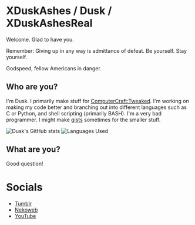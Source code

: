# XDuskAshes / Dusk / XDuskAshesReal

Welcome. Glad to have you.

Remember: Giving up in any way is admittance of defeat. Be yourself. Stay yourself.

Godspeed, fellow Americans in danger.

## Who are you?
I'm Dusk. I primarily make stuff for [ComputerCraft:Tweaked](https://github.com/cc-tweaked/CC-Tweaked). I'm working on making my code better and branching out into different languages such as C or Python, and shell scripting (primarily BASH). I'm a very bad programmer. I might make [gists](https://gist.github.com/XDuskAshes) sometimes for the smaller stuff.

![Dusk's GitHub stats](https://github-readme-stats.vercel.app/api?username=XDuskAshes&show_icons=true&theme=dark&include_all_commits=true) ![Languages Used](https://github-readme-stats.vercel.app/api/top-langs/?username=XDuskAshes&layout=compact&theme=dark)

## What are you?
Good question!

# Socials
+ [Tumblr](https://xduskashes.tumblr.com/)
+ [Nekoweb](https://xduskashesreal.nekoweb.org/)
+ [YouTube](https://youtube.com/@xduskashesreal)
